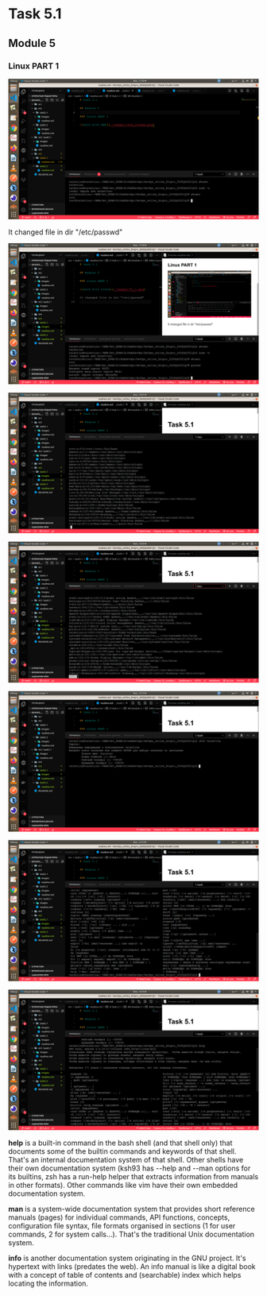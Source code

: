 # Task 5.1

## Module 5

### Linux PART 1

![work with Linux](./images/51_1.png)

It changed file in dir "/etc/passwd"

![work with Linux](./images/51_2.png)

![work with Linux](./images/51_3.png)

![work with Linux](./images/51_4.png)

![work with Linux](./images/51_5.png)

![work with Linux](./images/51_6.png)

![work with Linux](./images/51_7.png)

__help__ is a built-in command in the bash shell (and that shell only) that documents some of the builtin commands and keywords of that shell. That's an internal documentation system of that shell. Other shells have their own documentation system (ksh93 has --help and --man options for its builtins, zsh has a run-help helper that extracts information from manuals in other formats). Other commands like vim have their own embedded documentation system.

__man__ is a system-wide documentation system that provides short reference manuals (pages) for individual commands, API functions, concepts, configuration file syntax, file formats organised in sections (1 for user commands, 2 for system calls...). That's the traditional Unix documentation system.

__info__ is another documentation system originating in the GNU project. It's hypertext with links (predates the web). An info manual is like a digital book with a concept of table of contents and (searchable) index which helps locating the information.